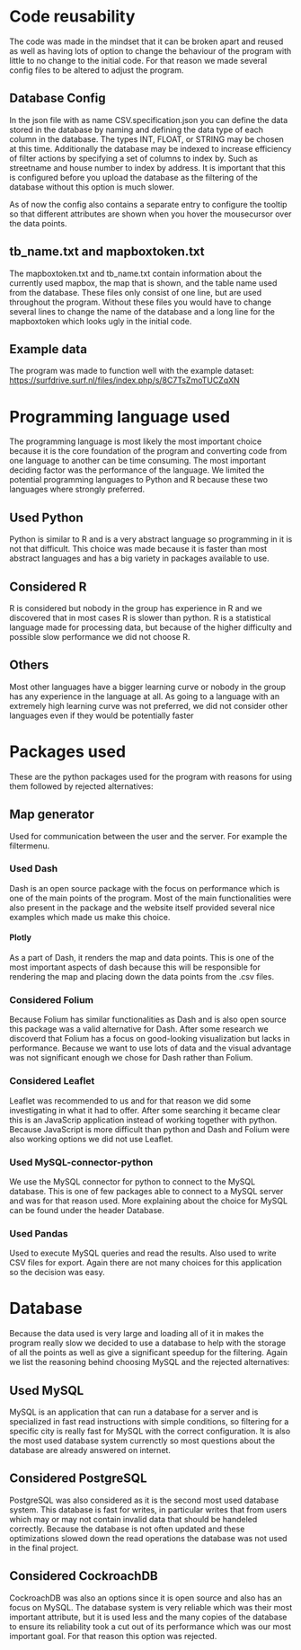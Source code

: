 # Code reusability
The code was made in the mindset that it can be broken apart and reused as well as having lots of option to change the behaviour of the program with little to no change to the initial code. For that reason we made several config files to be altered to adjust the program.

## Database Config
In the json file with as name CSV.specification.json you can define the data stored in the database by naming and defining the data type of each column in the database. The types INT, FLOAT, or STRING may be chosen at this time.
Additionally the database may be indexed to increase efficiency of filter actions by specifying a set of columns to index by. Such as streetname and house number to index by address. It is important that this is configured before you upload the database as the filtering of the database without this option is much slower.

As of now the config also contains a separate entry to configure the tooltip so that different attributes are shown when you hover the mousecursor over the data points.

## tb\_name.txt and mapboxtoken.txt
The mapboxtoken.txt and tb\_name.txt contain information about the currently used mapbox, the map that is shown, and the table name used from the database. These files only consist of one line, but are used throughout the program. Without these files you would have to change several lines to change the name of the database and a long line for the mapboxtoken which looks ugly in the initial code.

## Example data
The program was made to function well with the example dataset:
https://surfdrive.surf.nl/files/index.php/s/8C7TsZmoTUCZqXN

# Programming language used
The programming language is most likely the most important choice because it is the core foundation of the program and converting code from one language to another can be time consuming.
The most important deciding factor was the performance of the language.
We limited the potential programming languages to Python and R because these two languages where strongly preferred.
## Used Python
Python is similar to R and is a very abstract language so programming in it is not that difficult. This choice was made because it is faster than most abstract languages and has a big variety in packages available to use.

## Considered R
R is considered but nobody in the group has experience in R and we discovered that in most cases R is slower than python. R is a statistical language made for processing data, but because of the higher difficulty and possible slow performance we did not choose R.

## Others
Most other languages have a bigger learning curve or nobody in the group has any experience in the language at all. As going to a language with an extremely high learning curve was not preferred, we did not consider other languages even if they would be potentially faster
# Packages used
These are the python packages used for the program with reasons for using them followed by rejected alternatives:

## Map generator
Used for communication between the user and the server. For example the filtermenu.

### Used Dash
Dash is an open source package with the focus on performance which is one of the main points of the program. Most of the main functionalities were also present in the package and the website itself provided several nice examples which made us make this choice.

#### Plotly
As a part of Dash, it renders the map and data points. This is one of the most important aspects of dash because this will be responsible for rendering the map and placing down the data points from the .csv files.

### Considered Folium
Because Folium has similar functionalities as Dash and is also open source this package was a valid alternative for Dash. After some research we discoverd that Folium has a focus on good-looking visualization but lacks in performance. Because we want to use lots of data and the visual advantage was not significant enough we chose for Dash rather than Folium.

### Considered Leaflet
Leaflet was recommended to us and for that reason we did some investigating in what it had to offer. After some searching it became clear this is an JavaScrip application instead of working together with python. Because JavaScript is more difficult than python and Dash and Folium were also working options we did not use Leaflet.

### Used MySQL-connector-python
We use the MySQL connector for python to connect to the MySQL database. This is one of few packages able to connect to a MySQL server and was for that reason used. More explaining about the choice for MySQL can be found under the header Database.

### Used Pandas
Used to execute MySQL queries and read the results. Also used to write CSV files for export. Again there are not many choices for this application so the decision was easy.

# Database
Because the data used is very large and loading all of it in makes the program really slow we decided to use a database to help with the storage of all the points as well as give a significant speedup for the filtering.
Again we list the reasoning behind choosing MySQL and the rejected alternatives:

## Used MySQL
MySQL is an application that can run a database for a server and is specialized in fast read instructions with simple conditions, so filtering for a specific city is really fast for MySQL with the correct configuration. It is also the most used database system currenctly so most questions about the database are already answered on internet.

## Considered PostgreSQL
PostgreSQL was also considered as it is the second most used database system. This database is fast for writes, in particular writes that from users which may or may not contain invalid data that should be handeled correctly. Because the database is not often updated and these optimizations slowed down the read operations the database was not used in the final project.

## Considered CockroachDB
CockroachDB was also an options since it is open source and also has an focus on MySQL. The database system is very reliable which was their most important attribute, but it is used less and the many copies of the database to ensure its reliability took a cut out of its performance which was our most important goal. For that reason this option was rejected.